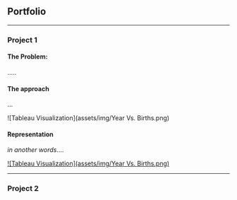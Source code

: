 ## Portfolio

---

### Project 1

#### The Problem:
.....

#### The approach
...

![Tableau Visualization](assets/img/Year Vs. Births.png)

#### Representation
*in another words*....

[![Tableau Visualization](assets/img/Year Vs. Births.png)]((https://public.tableau.com/views/BirthDatayear-births/Sheet32?:language=en-US&:display_count=n&:origin=viz_share_link)https://public.tableau.com/views/BirthDatayear-births/Sheet32?:language=en-US&:display_count=n&:origin=viz_share_link)


---

### Project 2

